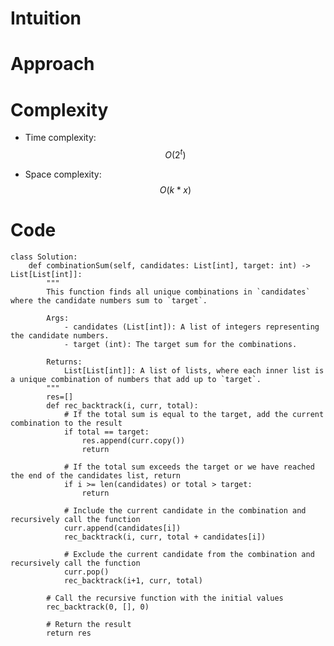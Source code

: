 # Intuition

<!-- Describe your first thoughts on how to solve this problem. -->

# Approach

<!-- Describe your approach to solving the problem. -->

# Complexity

- Time complexity: $$O(2^t)$$
<!-- Add your time complexity here, e.g. $$O(n)$$ -->

- Space complexity: $$O(k*x)$$
<!-- Add your space complexity here, e.g. $$O(n)$$ -->

# Code

```python3 []
class Solution:
    def combinationSum(self, candidates: List[int], target: int) -> List[List[int]]:
        """
        This function finds all unique combinations in `candidates` where the candidate numbers sum to `target`.

        Args:
            - candidates (List[int]): A list of integers representing the candidate numbers.
            - target (int): The target sum for the combinations.

        Returns:
            List[List[int]]: A list of lists, where each inner list is a unique combination of numbers that add up to `target`.
        """
        res=[]
        def rec_backtrack(i, curr, total):
            # If the total sum is equal to the target, add the current combination to the result
            if total == target:
                res.append(curr.copy())
                return

            # If the total sum exceeds the target or we have reached the end of the candidates list, return
            if i >= len(candidates) or total > target:
                return

            # Include the current candidate in the combination and recursively call the function
            curr.append(candidates[i])
            rec_backtrack(i, curr, total + candidates[i])

            # Exclude the current candidate from the combination and recursively call the function
            curr.pop()
            rec_backtrack(i+1, curr, total)

        # Call the recursive function with the initial values
        rec_backtrack(0, [], 0)

        # Return the result
        return res
```
